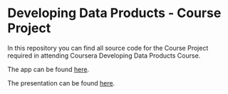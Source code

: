 # Developing Data Products - Course Project

In this repository you can find all source code for the Course Project required in attending Coursera Developing Data Products Course.

The app can be found [here](https://merciabcs.shinyapps.io/C9_Project/).

The presentation can be found [here](http://rpubs.com/merciabcs/C9_Project).
